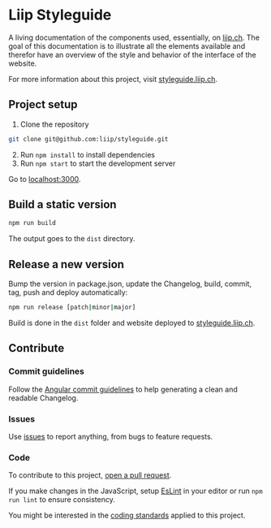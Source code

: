 # Liip Styleguide

A living documentation of the components used, essentially, on [liip.ch](https://www.liip.ch). The goal of this documentation is to illustrate all the elements available and therefor have an overview of the style and behavior of the interface of the website.

For more information about this project, visit [styleguide.liip.ch](http://styleguide.liip.ch).

## Project setup

1. Clone the repository
```bash
git clone git@github.com:liip/styleguide.git
```
2. Run `npm install` to install dependencies
3. Run `npm start` to start the development server

Go to [localhost:3000](http://localhost:3000/).

## Build a static version

```bash
npm run build
```

The output goes to the `dist` directory.

## Release a new version

Bump the version in package.json, update the Changelog, build, commit, tag, push and deploy automatically:

```bash
npm run release [patch|minor|major]
```

Build is done in the `dist` folder and website deployed to [styleguide.liip.ch](https://styleguide.liip.ch).

## Contribute

### Commit guidelines

Follow the [Angular commit guidelines](https://github.com/angular/angular.js/blob/master/DEVELOPERS.md#-git-commit-guidelines) to help generating a clean and readable Changelog.

### Issues

Use [issues](https://github.com/liip/styleguide/issues) to report anything, from bugs to feature requests.

### Code

To contribute to this project, [open a pull request](https://github.com/liip/styleguide/pulls).

If you make changes in the JavaScript, setup [EsLint](https://eslint.org/) in your editor or run `npm run lint` to ensure consistency.

You might be interested in the [coding standards](https://github.com/team-rawbot/coding-standards) applied to this project.
